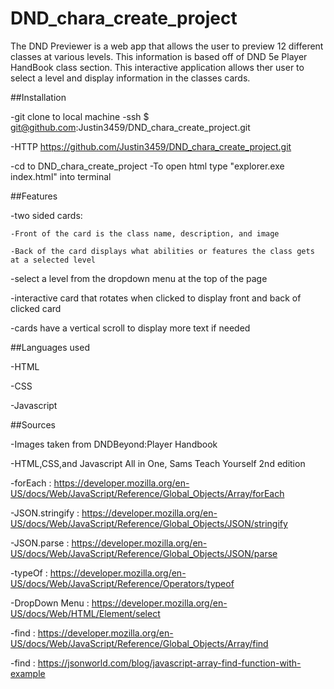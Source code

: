 # DND_chara_create_project
 The DND Previewer is a web app that allows the user to preview 12 different classes at various levels. This information is based off of DND 5e Player HandBook class section. This interactive application allows ther user to select a level and display information in the classes cards.

##Installation

-git clone to local machine
   -ssh $ git@github.com:Justin3459/DND_chara_create_project.git
 
   -HTTP
      https://github.com/Justin3459/DND_chara_create_project.git

-cd to DND_chara_create_project
-To open html type "explorer.exe index.html" into terminal

 ##Features

 -two sided cards:

    -Front of the card is the class name, description, and image

    -Back of the card displays what abilities or features the class gets at a selected level

 -select a level from the dropdown menu at the top of the page  

 -interactive card that rotates when clicked to display front and back of clicked card

 -cards have a vertical scroll to display more text if needed

 ##Languages used

 -HTML 
 
 -CSS
 
 -Javascript

 ##Sources
 
 -Images taken from DNDBeyond:Player Handbook
 
 -HTML,CSS,and Javascript All in One, Sams Teach Yourself 2nd edition

-forEach : https://developer.mozilla.org/en-US/docs/Web/JavaScript/Reference/Global_Objects/Array/forEach

-JSON.stringify : https://developer.mozilla.org/en-US/docs/Web/JavaScript/Reference/Global_Objects/JSON/stringify

-JSON.parse : https://developer.mozilla.org/en-US/docs/Web/JavaScript/Reference/Global_Objects/JSON/parse

-typeOf : https://developer.mozilla.org/en-US/docs/Web/JavaScript/Reference/Operators/typeof

-DropDown Menu : https://developer.mozilla.org/en-US/docs/Web/HTML/Element/select

-find : https://developer.mozilla.org/en-US/docs/Web/JavaScript/Reference/Global_Objects/Array/find

-find : https://jsonworld.com/blog/javascript-array-find-function-with-example
